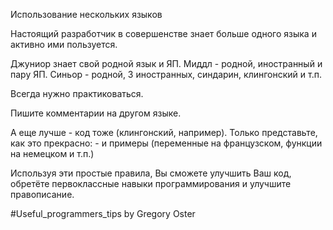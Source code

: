 
Использование нескольких языков

Настоящий разработчик в совершенстве знает больше одного языка и активно ими пользуется.

Джуниор знает свой родной язык и ЯП. Миддл -  родной, иностранный и пару ЯП. Синьор - родной, 3 иностранных, синдарин, клингонский и т.п.

Всегда нужно практиковаться.

Пишите комментарии на другом языке.

А еще лучше - код тоже (клингонский, например). Только представьте, как это прекрасно: - и примеры (переменные на французском, функции на немецком и т.п.)

Используя эти простые правила, Вы сможете улучшить Ваш код, обретёте первоклассные навыки программирования и улучшите правописание.

\#Useful_programmers_tips by Gregory Oster
